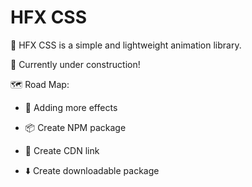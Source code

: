 # HFX CSS

🎇 HFX CSS is a simple and lightweight animation library.

🚧 Currently under construction!

🗺️ Road Map:

- 🌱 Adding more effects

- 📦 Create NPM package
- 📜 Create CDN link
- ⬇️ Create downloadable package
